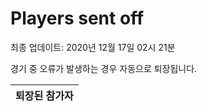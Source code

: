 # Players sent off
최종 업데이트: 2020년 12월 17일 02시 21분


경기 중 오류가 발생하는 경우 자동으로 퇴장됩니다.


| 퇴장된 참가자 |
|:---:|